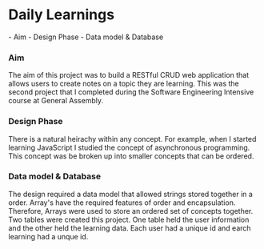 # Daily Learnings

<div markdown="1">
 - Aim
- Design Phase
- Data model & Database 
</div>

### Aim

The aim of this project was to build a RESTful CRUD web application that allows users to create notes on a topic they are learning. This was the second project that I completed during the Software Engineering Intensive course at General Assembly.

### Design Phase

There is a natural heirachy within any concept. For example, when I started learning JavaScript I studied the concept of asynchronous programming. This concept was be broken up into smaller concepts that can be ordered.

### Data model & Database

The design required a data model that allowed strings stored together in a order. Array's have the required features of order and encapsulation. Therefore, Arrays were used to store an ordered set of concepts together. Two tables were created this project. One table held the user information and the other held the learning data. Each user had a unique id and earch learning had a unque id.
